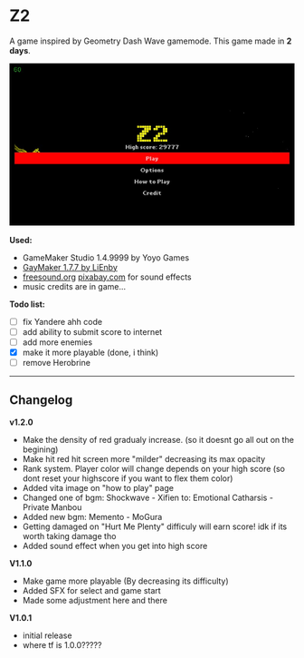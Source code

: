 # Z2
A game inspired by Geometry Dash Wave gamemode.
This game made in **2 days**. 

![image of game main menu](mainmenu.jpg)

**Used:**
- GameMaker Studio 1.4.9999 by Yoyo Games
- [GayMaker 1.7.7 by LiEnby](https://github.com/LiEnby/GayMaker)
- [freesound.org](https://freesound.org/) [pixabay.com](https://pixabay.com/ja/) for sound effects
- music credits are in game...

**Todo list:**

 - [ ] fix Yandere ahh code
 - [ ] add ability to submit score to internet
 - [ ] add more enemies 
 - [x] make it more playable (done, i think)
 - [ ] remove Herobrine

---

## Changelog

**v1.2.0**

- Make the density of red gradualy increase. (so it doesnt go all out on the begining)
- Make hit red hit screen more "milder" decreasing its max opacity
- Rank system. Player color will change depends on your high score (so dont reset your highscore if you want to flex them color)
- Added vita image on "how to play" page
- Changed one of bgm: Shockwave - Xifien to: Emotional Catharsis - Private Manbou
- Added new bgm: Memento - MoGura
- Getting damaged on "Hurt Me Plenty" difficuly will earn score! idk if its worth taking damage tho
- Added sound effect when you get into high score

**V1.1.0**

- Make game more playable (By decreasing its difficulty)
- Added SFX for select and game start
- Made some adjustment here and there

**V1.0.1**

- initial release
- where tf is 1.0.0?????